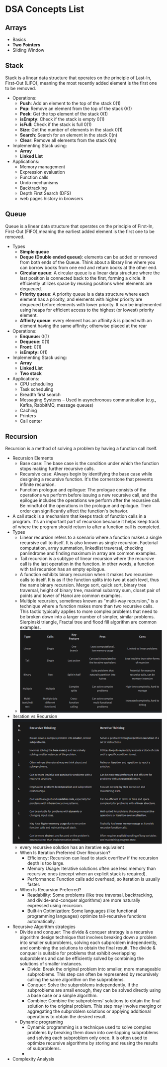 # DSA Concepts List

## Arrays

- Basics
- **Two Pointers**
- Sliding Window

## Stack

Stack is a linear data structure that operates on the principle of Last-In, First-Out (LIFO),
meaning the most recently added element is the first one to be removed.

- Operations:
    - **Push**: Add an element to the top of the stack 0(1)
    - **Pop**: Remove an element from the top of the stack 0(1)
    - **Peek**: Get the top element of the stack 0(1)
    - **isEmpty**: Check if the stack is empty 0(1)
    - **isFull**: Check if the stack is full 0(1)
    - **Size**: Get the number of elements in the stack 0(1)
    - **Search**: Search for an element in the stack 0(n)
    - **Clear**: Remove all elements from the stack 0(n)
- Implementing Stack using:
    - **Array**
    - **Linked List**
- Applications:
    - Memory management
    - Expression evaluation
    - Function calls
    - Undo mechanisms
    - Backtracking
    - Depth First Search (DFS)
    - web pages history in browsers

## Queue

Queue is a linear data structure that operates on the principle of First-In, First-Out (FIFO),meaning the earliest
added element is the first one to be removed.

- Types
    - **Simple queue**
    - **Deque (Double ended queue)**: elements can be added or removed from both ends of the Queue. Think about a
      library line where you can borrow books from one end and return books at the other end.
    - **Circular queue**: A circular queue is a linear data structure where the last position is connected back to the
      first, forming a circle. It efficiently utilizes space by reusing positions when elements are dequeued.
    - **Priority queue**: A priority queue is a data structure where each element has a priority, and elements with
      higher priority are dequeued before elements with lower priority. It can be implemented using heaps for efficient
      access to the highest (or lowest) priority element.
    - **Affinity queue**: every element has an affinity & is placed with an element having the same affinity; otherwise
      placed at the rear
- Operations:
    - **Enqueue:** 0(1)
    - **Dequeue:** 0(1)
    - **Front:** 0(1)
    - **isEmpty:** 0(1)
- Implementing Stack using:
    - **Array**
    - **Linked List**
    - **Two stack**
- Applications:
    - CPU scheduling
    - Task scheduling
    - Breadth first search
    - Messaging Systems – Used in asynchronous communication (e.g., Kafka, RabbitMQ, message queues)
    - Caching
    - Printers
    - Call center

## Recursion

Recursion is a method of solving a problem by having a function call itself.

- Recursion Elements
    - Base case: The base case is the condition under which the function stops making further recursive calls.
    - Recursive case: Always begin by identifying the base case while designing a recursive function. It's the
      cornerstone that prevents infinite recursion.
    - Function prologue and epilogue: The prologue consists of the operations we perform before issuing a new recursive
      call, and the epilogue includes the operations we
      perform after the recursive call. Be mindful of the operations in the prologue and epilogue. Their order can
      significantly affect the function's behavior.
- A call stack is a mechanism that keeps track of function calls in a program. It's an important part of recursion
  because it helps keep track of where the program should return to after a function call is completed.
- Types
    - Linear recursion refers to a scenario where a function makes a single recursive call to itself. It is also known
      as single recursion. Factorial computation, array summation, linkedlist traversal, checking panlindrome and
      finding maximum in array are common examples.
    - Tail recursion is a subtype of linear recursion where the recursive call is the last operation in the function. In
      other words, a function with tail recursion has an empty epilogue.
    - A function exhibits binary recursion when it makes two recursive calls to itself. It is as if the function splits
      into two at each level, thus the name binary recursion. Merge sort, quick sort, binary tree traversal, height of
      binary tree, maximal subarray sum, closet pair of points and tower of Hanoi are common examples.
    - Multiple recursion, sometimes known as "multi-way recursion," is a technique where a function
      makes more than two recursive calls. This tactic typically applies to more complex problems that need to be
      broken down into a larger number of simpler, similar problems. Sierpinski triangle, Fractal tree and flood fill
      algorithm are common examples.
    - ![img_1.png](../resources/RecursionTypes.png)
- Iteration vs Recursion ![img.png](../resources/RecursionVsIteration.png)
    - every recursive solution has an iterative equivalent
    - When Is Iteration Preferred Over Recursion?
        - Efficiency: Recursion can lead to stack overflow if the recursion depth is too large.
        - Memory Usage: Iterative solutions often use less memory than recursive ones (except when an explicit stack is
          required).
        - Performance: Function calls add overhead, so iteration is usually faster.
    - When Is Recursion Preferred?
        - Readability: Some problems (like tree traversal, backtracking, and divide-and-conquer algorithms) are more
          naturally expressed using recursion.
        - Built-in Optimization: Some languages (like functional programming languages) optimize tail-recursive
          functions automatically.
- Recursive Algorithm strategies
    - Divide and conquer: The divide & conquer strategy is a recursive algorithm design technique that involves breaking
      down a problem into smaller subproblems, solving each subproblem independently, and combining the solutions to
      obtain the final result. The divide & conquer is suitable for problems that exhibit overlapping subproblems and
      can be efficiently solved by combining the solutions of smaller instances.
        - Divide: Break the original problem into smaller, more manageable subproblems. This step can often be
          represented
          by recursively calling the same algorithm on the subproblems.
        - Conquer: Solve the subproblems independently. If the subproblems are small enough, they can be solved directly
          using a base case or a simple algorithm.
        - Combine: Combine the subproblems' solutions to obtain the final solution to the original problem. This step
          may
          involve merging or aggregating the subproblem solutions or applying additional operations to obtain the
          desired result.
    - Dynamic programing
        - Dynamic programming is a technique used to solve complex problems by breaking them down into overlapping
          subproblems and solving each subproblem only once. It is often used to optimize recursive algorithms by
          storing and reusing the results of subproblems.
        -
- Complexity Analysis